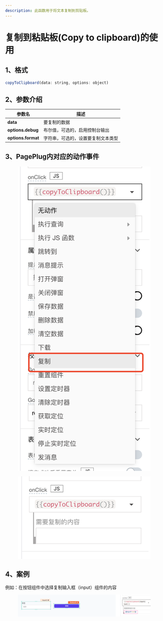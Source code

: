 ```yaml
---
description: 此函数用于将文本复制到剪贴板。
---
```


# 复制到粘贴板(Copy to clipboard)的使用

## 1、格式

```javascript
copyToClipboard(data: string, options: object)
```

## 2、参数介绍

| 参数名                | 描述                |
| ------------------ | ----------------- |
| **data**           | 要复制的数据            |
| **options.debug**  | 布尔值，可选的，启用控制台输出   |
| **options.format** | 字符串，可选的，设置要复制文本类型 |

## 3、PagePlug内对应的动作事件

<figure><img src="../../.gitbook/assets/image (7).png" alt=""><figcaption></figcaption></figure>

<figure><img src="../../.gitbook/assets/image (3) (1) (2).png" alt=""><figcaption></figcaption></figure>

## 4、案例

例如：在按钮组件中选择复制输入框（input）组件的内容

<figure><img src="../../.gitbook/assets/image (151).png" alt=""><figcaption></figcaption></figure>


